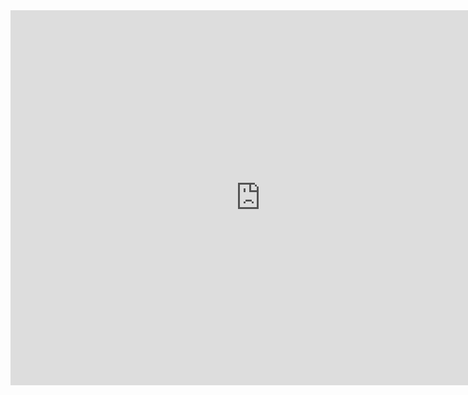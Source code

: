 <iframe src="https://calendar.google.com/calendar/embed?height=600&amp;wkst=1&amp;bgcolor=%23FFFFFF&amp;src=6ga0b959sghi4furfh0mqt1qgc%40group.calendar.google.com&amp;color=%236B3304&amp;ctz=Asia%2FTokyo" style="border-width:0" width="800" height="600" frameborder="0" scrolling="no"></iframe>
